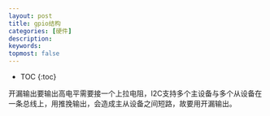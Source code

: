 ```yaml
---
layout: post
title: gpio结构
categories: [硬件]
description: 
keywords: 
topmost: false
---
```


* TOC
{:toc}

开漏输出要输出高电平需要接一个上拉电阻，I2C支持多个主设备与多个从设备在一条总线上，用推挽输出，会造成主从设备之间短路，故要用开漏输出。
